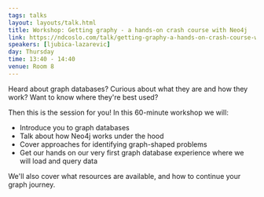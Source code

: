 ```yaml
---
tags: talks
layout: layouts/talk.html
title: Workshop: Getting graphy - a hands-on crash course with Neo4j
link: https://ndcoslo.com/talk/getting-graphy-a-hands-on-crash-course-with-neo4j/
speakers: [ljubica-lazarevic]
day: Thursday
time: 13:40 - 14:40
venue: Room 8
---
```

Heard about graph databases? Curious about what they are and how they work? Want to know where they're best used?

Then this is the session for you! In this 60-minute workshop we will:
- Introduce you to graph databases
- Talk about how Neo4j works under the hood
- Cover approaches for identifying graph-shaped problems
- Get our hands on our very first graph database experience where we will load and query data

We'll also cover what resources are available, and how to continue your graph journey.
